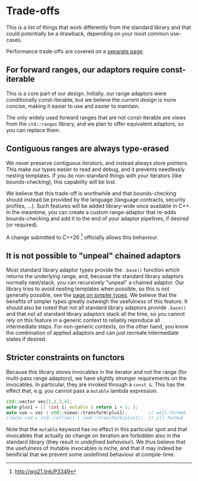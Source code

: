 # Trade-offs

This is a list of things that work differently from the standard library and that could potentially be a drawback, depending on your most common use-cases.

Performance trade-offs are covered on a [separate page](./performance.md).

## For forward ranges, our adaptors require const-iterable

This is a core part of our design. Initially, our range adaptors were conditionally const-iterable, but we believe the current design is more concise, making it easier to use and easier to maintain.

The only widely used forward ranges that are not const-iterable are views from the `std::ranges` library, and we plan to offer equivalent adaptors, so you can replace them.

## Contiguous ranges are always type-erased

We never preserve contiguous iterators, and instead always store pointers. This make our types easier to read and debug, and it prevents needlessly nesting templates. If you do non-standard things with your iterators (like bounds-checking), this capability will be lost.

We believe that this trade-off is worthwhile and that bounds-checking should instead be provided by the language (language contracts, security profiles,  …). Such features will be added library-wide once available in C++. In the meantime, you can create a custom range-adaptor that re-adds bounds-checking and add it to the end of your adaptor pipelines, if desired (or required).

A change submitted to C++26 [^p3349] officially allows this behaviour.

[^p3349]: http://wg21.link/P3349

## It is not possible to "unpeal" chained adaptors

Most standard library adaptor types provide the `.base()` function which returns the underlying range, and, because
the standard library adaptors normally nest/stack, you can recursively "unpeal" a chained adaptor.
Our library tries to avoid nesting templates when possible, so this is not generally possible, see the [page on simpler types](./simpler_types.md).
We believe that the benefits of simpler types greatly outweigh the usefulness of this feature.
It should also be noted that not all standard library adaptors provide `.base()` and that not all standard library adaptors stack all the time, so you cannot rely on this feature in a generic context to reliably reproduce all intermediate steps. For non-generic contexts, on the other hand, you know the combination of applied adaptors and can just recreate intermediate states if desired.

## Stricter constraints on functors

Because this library stores invocables in the iterator and not the range (for multi-pass range adaptors), we have slightly stronger requirements on the invocables.
In particular, they are invoked through a `const &`.
This has the effect that, e.g. you cannot pass a `mutable` lambda expression.

```cpp
std::vector vec{1,2,3,4};
auto plus1 = [] (int i) mutable { return i + 1; };
auto vue = vec | std::views::transform(plus1);        // well-formed
//auto rad = std::ref(vec) | radr::transform(plus1);  // ill-formed
```

Note that the `mutable` keyword has no effect in this particular spot and that invocables that actually do change on iteration are forbidden also in the standard library (they result in *undefined behaviour*).
We thus believe that the usefulness of mutable invocables is niche, and that it may indeed be benificial that we prevent some undefined behaviour at compile-time.
